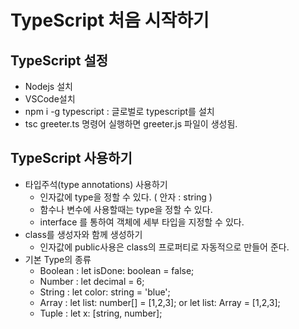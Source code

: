 # TypeScript 처음 시작하기
## TypeScript 설정
* Nodejs 설치
* VSCode설치
* npm i -g typescript : 글로벌로 typescript를 설치
* tsc greeter.ts 명령어 실행하면 greeter.js 파일이 생성됨.

## TypeScript 사용하기
* 타입주석(type annotations) 사용하기
  - 인자값에 type을 정할 수 있다. ( 안자 : string )
  - 함수나 변수에 사용할때는 type을 정할 수 있다.
  - interface 를 통하여 객체에 세부 타입을 지정할 수 있다.
* class를 생성자와 함께 생성하기
  - 인자값에 public사용은 class의 프로퍼티로 자동적으로 만들어 준다.
* 기본 Type의 종류
  - Boolean : let isDone: boolean = false;
  - Number : let decimal = 6;
  - String : let color: string = 'blue';
  - Array : let list: number[] = [1,2,3]; or let list: Array<number> = [1,2,3];
  - Tuple : let x: [string, number];